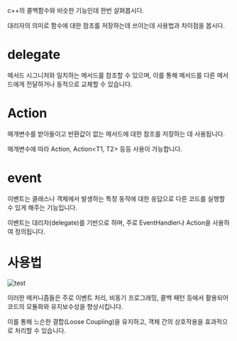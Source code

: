 c++의 콜백함수와 비슷한 기능인데 한번 살펴봅시다.

대리자의 의미로 함수에 대한 참조를 저장하는데 쓰이는데 사용법과 차이점을 봅시다.

# delegate

메서드 시그니처와 일치하는 메서드를 참조할 수 있으며, 이를 통해 메서드를 다른 메서드에게 전달하거나 동적으로 교체할 수 있습니다.

# Action

매개변수를 받아들이고 반환값이 없는 메서드에 대한 참조를 저장하는 데 사용됩니다.

매개변수에 따라 Action<T>, Action<T1, T2> 등등 사용이 가능합니다.

# event

이벤트는 클래스나 객체에서 발생하는 특정 동작에 대한 응답으로 다른 코드를 실행할 수 있게 해주는 기능입니다. 

이벤트는 대리자(delegate)를 기반으로 하며, 주로 EventHandler나 Action을 사용하여 정의됩니다.

# 사용법
![test](https://github.com/yoodonghoon/Memory/assets/145320150/b4058417-f283-4b7f-911d-0cb2cdb73fa0)


이러한 메커니즘들은 주로 이벤트 처리, 비동기 프로그래밍, 콜백 패턴 등에서 활용되어 코드의 모듈화와 유지보수성을 향상시킵니다. 

이를 통해 느슨한 결합(Loose Coupling)을 유지하고, 객체 간의 상호작용을 효과적으로 처리할 수 있습니다.
